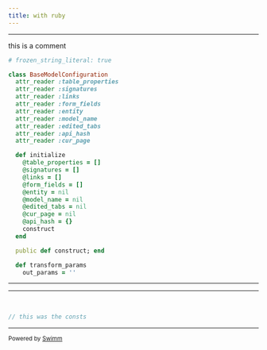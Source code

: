 ```yaml
---
title: with ruby
---
```

<SwmSnippet path="/demo.rb" line="1" collapsed>

---

this is a comment

```ruby
# frozen_string_literal: true

class BaseModelConfiguration
  attr_reader :table_properties
  attr_reader :signatures
  attr_reader :links
  attr_reader :form_fields
  attr_reader :entity
  attr_reader :model_name
  attr_reader :edited_tabs
  attr_reader :api_hash
  attr_reader :cur_page

  def initialize
    @table_properties = []
    @signatures = []
    @links = []
    @form_fields = []
    @entity = nil
    @model_name = nil
    @edited_tabs = nil
    @cur_page = nil
    @api_hash = {}
    construct
  end

  public def construct; end

  def transform_params
    out_params = ''
```

---

</SwmSnippet>

<SwmSnippet path="/consts.ts" line="9" collapsed>

---

&nbsp;

```typescript
// this was the consts

```

---

</SwmSnippet>

<SwmMeta repo-id="Z2l0aHViJTNBJTNBdDElM0ElM0FlcmFuLXN3aW1t" repo-name="t1"><sup>Powered by [Swimm](http://localhost:5000/)</sup></SwmMeta>
